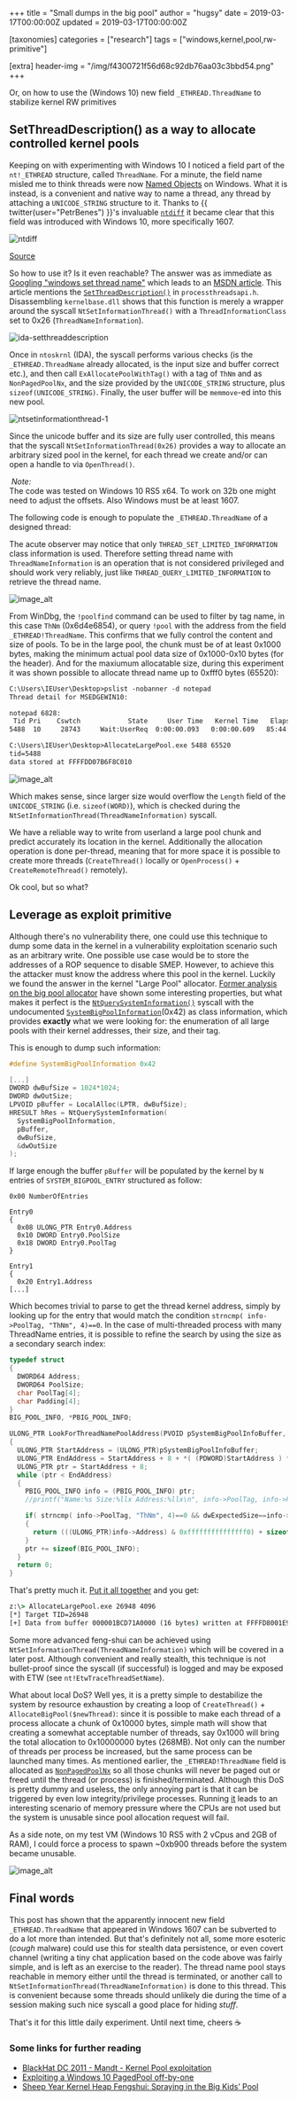 +++
title = "Small dumps in the big pool"
author = "hugsy"
date = 2019-03-17T00:00:00Z
updated = 2019-03-17T00:00:00Z

[taxonomies]
categories = ["research"]
tags = ["windows,kernel,pool,rw-primitive"]

[extra]
header-img = "/img/f4300721f56d68c92db76aa03c3bbd54.png"
+++

Or, on how to use the (Windows 10) new field `_ETHREAD.ThreadName` to stabilize kernel RW primitives

## SetThreadDescription() as a way to allocate controlled kernel pools

Keeping on with experimenting with Windows 10 I noticed a field part of the `nt!_ETHREAD` structure, called `ThreadName`. For a minute, the field name misled me to think threads were now [Named Objects](https://docs.microsoft.com/en-us/windows/desktop/sync/object-names) on Windows. What it is instead, is a convenient and native way to name a thread, any thread by attaching a `UNICODE_STRING` structure to it. Thanks to {{ twitter(user="PetrBenes") }}'s invaluable [`ntdiff`](https://ntdiff.github.io/) it became clear that this field was introduced with Windows 10, more specifically 1607.

![ntdiff](/img/small-pool/ntdiff.png)

[Source](https://ntdiff.github.io/#versionLeft=Win8.1_U1%2Fx64%2FSystem32&filenameLeft=ntoskrnl.exe&typeLeft=Standalone%2F_ETHREAD&versionRight=Win10_1607_RS1%2Fx64%2FSystem32&filenameRight=ntoskrnl.exe&typeRight=Standalone%2F_ETHREAD)

So how to use it? Is it even reachable? The answer was as immediate as [Googling "windows set thread name"](https://google.com/search?q=windows+10+set+thread+name) which leads to an [MSDN article](https://docs.microsoft.com/en-us/visualstudio/debugger/how-to-set-a-thread-name-in-native-code?view=vs-2017). This article mentions the [`SetThreadDescription()`](https://docs.microsoft.com/en-us/windows/desktop/api/processthreadsapi/nf-processthreadsapi-setthreaddescription) in `processthreadsapi.h`. Disassembling `kernelbase.dll` shows that this function is merely a wrapper around the syscall `NtSetInformationThread()` with a `ThreadInformationClass` set to 0x26 (`ThreadNameInformation`).

![ida-setthreaddescription](/img/small-pool/ida-setthreaddescription.png)

Once in `ntoskrnl` (IDA), the syscall performs various checks (is the `_ETHREAD.ThreadName` already allocated, is the input size and buffer correct etc.), and then call `ExAllocatePoolWithTag()` with a tag of `ThNm` and as `NonPagedPoolNx`, and the size provided by the `UNICODE_STRING` structure, plus `sizeof(UNICODE_STRING)`. Finally, the user buffer will be `memmove`-ed into this new pool.

![ntsetinformationthread-1](/img/small-pool/ntsetinformationthread-1.png)

Since the unicode buffer and its size are fully user controlled, this means that the syscall `NtSetInformationThread(0x26)` provides a way to allocate an arbitrary sized pool in the kernel, for each thread we create and/or can open a handle to via `OpenThread()`.

<div markdown="span" class="alert-info"><i class="fa fa-info-circle">&nbsp;Note:</i><br>
The code was tested on Windows 10 RS5 x64. To work on 32b one might need to adjust the offsets. Also Windows must be at least 1607.
</div>

The following code is enough to populate the `_ETHREAD.ThreadName` of a designed thread:

<script src="https://gist.github.com/hugsy/8df0843e8556f557308cd014fec0fda3.js"></script>

The acute observer may notice that only `THREAD_SET_LIMITED_INFORMATION` class information is used. Therefore setting thread name with `ThreadNameInformation` is an operation that is not considered privileged and should work very reliably, just like `THREAD_QUERY_LIMITED_INFORMATION` to retrieve the thread name.

![image_alt](/img/small-pool/setthreadname-1.png)


From WinDbg, the `!poolfind` command can be used to filter by tag name, in this case `ThNm` (0x6d4e6854), or query `!pool` with the address from the field `_ETHREAD!ThreadName`. This confirms that we fully control the content and size of pools. To be in the large pool, the chunk must be of at least 0x1000 bytes, making the minimum actual pool data size of 0x1000-0x10 bytes (for the header). And for the maxiumum allocatable size, during this experiment it was shown possible to allocate thread name up to 0xfff0 bytes (65520):

```txt
C:\Users\IEUser\Desktop>pslist -nobanner -d notepad
Thread detail for MSEDGEWIN10:

notepad 6828:
 Tid Pri    Cswtch            State     User Time   Kernel Time   Elapsed Time
5488  10     28743     Wait:UserReq  0:00:00.093   0:00:00.609   85:44:03.789

C:\Users\IEUser\Desktop>AllocateLargePool.exe 5488 65520
tid=5488
data stored at FFFFDD07B6F8C010
```

![image_alt](/img/small-pool/setthreadname-2.png)

Which makes sense, since larger size would overflow the `Length` field of the `UNICODE_STRING` (i.e. `sizeof(WORD)`), which is checked during the `NtSetInformationThread(ThreadNameInformation)` syscall.

We have a reliable way to write from userland a large pool chunk and predict accurately its location in the kernel. Additionally the allocation operation is done per-thread, meaning that for more space it is possible to create more threads (`CreateThread()` locally or `OpenProcess()` + `CreateRemoteThread()` remotely).

Ok cool, but so what?


## Leverage as exploit primitive

Although there's no vulnerability there, one could use this technique to dump some data in the kernel in a vulnerability exploitation scenario such as an arbitrary write. One possible use case would be to store the addresses of a ROP sequence to disable SMEP. However, to achieve this the attacker must know the address where this pool in the kernel. Luckily we found the answer in the kernel "Large Pool" allocator. [Former analysis on the big pool allocator](https://www.crowdstrike.com/blog/sheep-year-kernel-heap-fengshui-spraying-big-kids-pool/) have shown some interesting properties, but what makes it perfect is the [`NtQuerySystemInformation()`](https://docs.microsoft.com/en-us/windows/desktop/api/winternl/nf-winternl-ntquerysysteminformation) syscall with the undocumented [`SystemBigPoolInformation`](https://www.geoffchappell.com/studies/windows/km/ntoskrnl/api/ex/sysinfo/bigpool_entry.htm)(0x42) as class information, which provides **exactly** what we were looking for: the enumeration of all large pools with their kernel addresses, their size, and their tag.

This is enough to dump such information:

```c
#define SystemBigPoolInformation 0x42

[...]
DWORD dwBufSize = 1024*1024;
DWORD dwOutSize;
LPVOID pBuffer = LocalAlloc(LPTR, dwBufSize);
HRESULT hRes = NtQuerySystemInformation(
  SystemBigPoolInformation,
  pBuffer,
  dwBufSize,
  &dwOutSize
);
```

If large enough the buffer `pBuffer` will be populated by the kernel by `N` entries of `SYSTEM_BIGPOOL_ENTRY` structured as follow:
```
0x00 NumberOfEntries

Entry0
{
  0x08 ULONG_PTR Entry0.Address
  0x10 DWORD Entry0.PoolSize
  0x18 DWORD Entry0.PoolTag
}

Entry1
{
  0x20 Entry1.Address
[...]
```

Which becomes trivial to parse to get the thread kernel address, simply by looking up for the entry that would match the condition `strncmp( info->PoolTag, "ThNm", 4)==0`. In the case of multi-threaded process with many ThreadName entries, it is possible to refine the search by using the size as a secondary search index:

```c
typedef struct
{
  DWORD64 Address;
  DWORD64 PoolSize;
  char PoolTag[4];
  char Padding[4];
}
BIG_POOL_INFO, *PBIG_POOL_INFO;

ULONG_PTR LookForThreadNamePoolAddress(PVOID pSystemBigPoolInfoBuffer, DWORD64 dwExpectedSize)
{
  ULONG_PTR StartAddress = (ULONG_PTR)pSystemBigPoolInfoBuffer;
  ULONG_PTR EndAddress = StartAddress + 8 + *( (PDWORD)StartAddress ) * sizeof(BIG_POOL_INFO);
  ULONG_PTR ptr = StartAddress + 8;
  while (ptr < EndAddress)
  {
    PBIG_POOL_INFO info = (PBIG_POOL_INFO) ptr;
    //printf("Name:%s Size:%llx Address:%llx\n", info->PoolTag, info->PoolSize, info->Address);

    if( strncmp( info->PoolTag, "ThNm", 4)==0 && dwExpectedSize==info->PoolSize )
    {
      return (((ULONG_PTR)info->Address) & 0xfffffffffffffff0) + sizeof(UNICODE_STRING);
    }
    ptr += sizeof(BIG_POOL_INFO);
  }
  return 0;
}
```

That's pretty much it. [Put it all together](https://gist.github.com/hugsy/d89c6ee771a4decfdf4f088998d60d19) and you get:

```bat
z:\> AllocateLargePool.exe 26948 4096
[*] Target TID=26948
[+] Data from buffer 000001BCD71A0000 (16 bytes) written at FFFFD8001E966010
```

Some more advanced feng-shui can be achieved using `NtSetInformationThread(ThreadNameInformation)` which will be covered in a later post. Although convenient and really stealth, this technique is not bullet-proof since the syscall (if successful) is logged and may be exposed with ETW (see `nt!EtwTraceThreadSetName`).

What about local DoS? Well yes, it is a pretty simple to destabilize the system by resource exhaustion by creating a loop of `CreateThread()` + `AllocateBigPool($newThread)`: since it is possible to make each thread of a process allocate a chunk of 0x10000 bytes, simple math will show that creating a somewhat acceptable number of threads, say 0x1000 will bring the total allocation to 0x10000000 bytes (268MB). Not only can the number of threads per process be increased, but the same process can be launched many times. As mentioned earlier, the `_ETHREAD!ThreadName` field is allocated as [`NonPagedPoolNx`](https://docs.microsoft.com/en-us/windows/desktop/memory/memory-pools) so all those chunks will never be paged out or freed until the thread (or process) is finished/terminated. Although this DoS is pretty dummy and useless, the only annoying part is that it can be triggered by even low integrity/privilege processes. Running [it](https://gist.github.com/hugsy/a94392e6aeaf87335d06d06a0c05ff96) leads to an interesting scenario of memory pressure where the CPUs are not used but the system is unusable since pool allocation request will fail.

As a side note, on my test VM (Windows 10 RS5 with 2 vCpus and 2GB of RAM), I could force a process to spawn ~0xb900 threads before the system became unusable.

![image_alt](/img/small-pool/dos-1.png)

## Final words

This post has shown that the apparently innocent new field `_ETHREAD.ThreadName` that appeared in Windows 1607 can be subverted to do a lot more than intended. But that's definitely not all, some more esoteric (*cough* malware) could use this for stealth data persistence, or even covert channel (writing a tiny chat application based on the code above was fairly simple, and is left as an exercise to the reader). The thread name pool stays reachable in memory either until the thread is terminated, or another call to `NtSetInformationThread(ThreadNameInformation)` is done to this thread. This is convenient because some threads should unlikely die during the time of a session making such nice syscall a good place for hiding *stuff*.

That's it for this little daily experiment.
Until next time, cheers ☕️


### Some links for further reading

 - [BlackHat DC 2011 - Mandt - Kernel Pool exploitation](https://web.archive.org/web/20150419185055/https://media.blackhat.com/bh-dc-11/Mandt/BlackHat_DC_2011_Mandt_kernelpool-wp.pdf)
 - [Exploiting a Windows 10 PagedPool off-by-one](https://j00ru.vexillium.org/2018/07/exploiting-a-windows-10-pagedpool-off-by-one/)
 - [Sheep Year Kernel Heap Fengshui: Spraying in the Big Kids’ Pool](https://www.crowdstrike.com/blog/sheep-year-kernel-heap-fengshui-spraying-big-kids-pool/)
